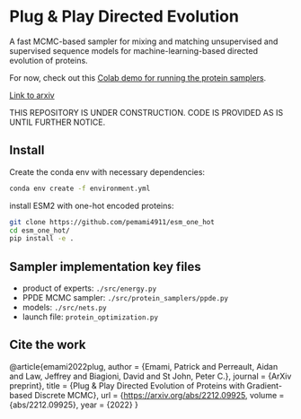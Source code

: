 # Plug & Play Directed Evolution

A fast MCMC-based sampler for mixing and matching unsupervised and supervised sequence models for machine-learning-based directed evolution of proteins.

For now, check out this [Colab demo for running the protein samplers](https://colab.research.google.com/drive/1s3heukQga1ShfxrAMRxNtZFfSwu_D_m7?usp=sharing).

[Link to arxiv](https://arxiv.org/abs/2212.09925)

THIS REPOSITORY IS UNDER CONSTRUCTION. CODE IS PROVIDED AS IS UNTIL FURTHER NOTICE.

## Install

Create the conda env with necessary dependencies:

```bash
conda env create -f environment.yml
```

install ESM2 with one-hot encoded proteins:

```bash
git clone https://github.com/pemami4911/esm_one_hot
cd esm_one_hot/
pip install -e .
```

## Sampler implementation key files

- product of experts: `./src/energy.py`
- PPDE MCMC sampler: `./src/protein_samplers/ppde.py`
- models: `./src/nets.py`
- launch file: `protein_optimization.py`

## Cite the work

@article{emami2022plug,
 author = {Emami, Patrick and Perreault, Aidan and Law, Jeffrey and Biagioni, David and St John, Peter C.},
 journal = {ArXiv preprint},
 title = {Plug & Play Directed Evolution of Proteins with Gradient-based Discrete MCMC},
 url = {https://arxiv.org/abs/2212.09925,
 volume = {abs/2212.09925},
 year = {2022}
}
